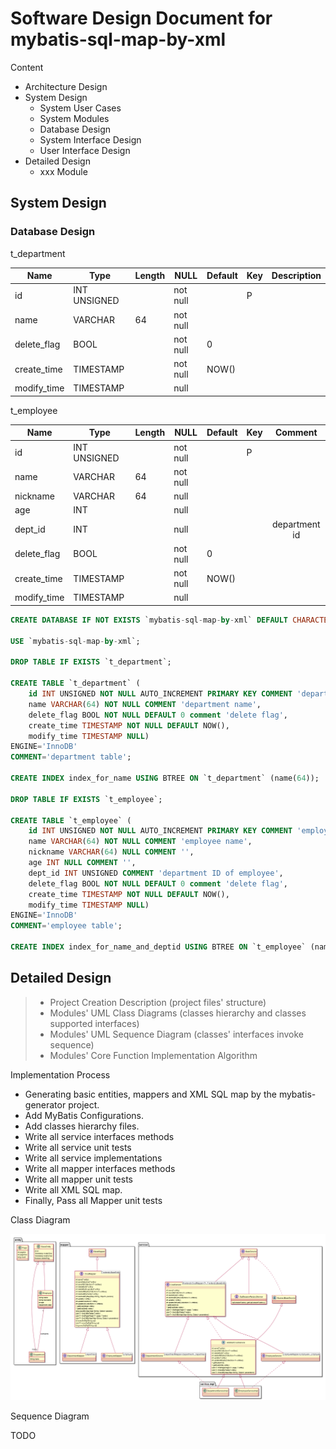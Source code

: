 # Software Design Document for mybatis-sql-map-by-xml

Content

- Architecture Design
- System Design
  - System User Cases
  - System Modules
  - Database Design
  - System Interface Design
  - User Interface Design
- Detailed Design
  - xxx Module

## System Design

### Database Design

t_department

| Name        | Type         | Length | NULL     | Default | Key  | Description |
| ----------- | ------------ | ------ | -------- | ------- | ---- | ----------- |
| id          | INT UNSIGNED |        | not null |         | P    |             |
| name        | VARCHAR      | 64     | not null |         |      |             |
| delete_flag | BOOL         |        | not null | 0       |      |             |
| create_time | TIMESTAMP    |        | not null | NOW()   |      |             |
| modify_time | TIMESTAMP    |        | null     |         |      |             |

t_employee

| Name        | Type         | Length | NULL     | Default | Key  |    Comment    |
| ----------- | ------------ | ------ | -------- | ------- | ---- | :-----------: |
| id          | INT UNSIGNED |        | not null |         | P    |               |
| name        | VARCHAR      | 64     | not null |         |      |               |
| nickname    | VARCHAR      | 64     | null     |         |      |               |
| age         | INT          |        | null     |         |      |               |
| dept_id     | INT          |        | null     |         |      | department id |
| delete_flag | BOOL         |        | not null | 0       |      |               |
| create_time | TIMESTAMP    |        | not null | NOW()   |      |               |
| modify_time | TIMESTAMP    |        | null     |         |      |               |

```sql
CREATE DATABASE IF NOT EXISTS `mybatis-sql-map-by-xml` DEFAULT CHARACTER SET utf8mb4 COLLATE utf8mb4_unicode_ci;

USE `mybatis-sql-map-by-xml`;

DROP TABLE IF EXISTS `t_department`;

CREATE TABLE `t_department` (
    id INT UNSIGNED NOT NULL AUTO_INCREMENT PRIMARY KEY COMMENT 'department ID',
    name VARCHAR(64) NOT NULL COMMENT 'department name',
    delete_flag BOOL NOT NULL DEFAULT 0 comment 'delete flag',
    create_time TIMESTAMP NOT NULL DEFAULT NOW(),
    modify_time TIMESTAMP NULL)
ENGINE='InnoDB'
COMMENT='department table';

CREATE INDEX index_for_name USING BTREE ON `t_department` (name(64));

DROP TABLE IF EXISTS `t_employee`;

CREATE TABLE `t_employee` (
    id INT UNSIGNED NOT NULL AUTO_INCREMENT PRIMARY KEY COMMENT 'employee ID',
    name VARCHAR(64) NOT NULL COMMENT 'employee name',
    nickname VARCHAR(64) NULL COMMENT '',
    age INT NULL COMMENT '',
    dept_id INT UNSIGNED COMMENT 'department ID of employee',
    delete_flag BOOL NOT NULL DEFAULT 0 comment 'delete flag',
    create_time TIMESTAMP NOT NULL DEFAULT NOW(),
    modify_time TIMESTAMP NULL)
ENGINE='InnoDB'
COMMENT='employee table';

CREATE INDEX index_for_name_and_deptid USING BTREE ON `t_employee` (name(64), dept_id);
```



## Detailed Design

> - Project Creation Description (project files' structure)
> - Modules' UML Class Diagrams (classes hierarchy and classes supported interfaces)
> - Modules' UML Sequence Diagram (classes' interfaces invoke sequence)
> - Modules' Core Function Implementation Algorithm

Implementation Process

- Generating basic entities, mappers and XML SQL map by the mybatis-generator project.
- Add MyBatis Configurations.
- Add classes hierarchy files.
- Write all service interfaces methods
- Write all service unit tests
- Write all service implementations
- Write all mapper interfaces methods
- Write all mapper unit tests
- Write all XML SQL map.
- Finally, Pass all Mapper unit tests

Class Diagram

![](class_diagram.png)

Sequence Diagram

TODO